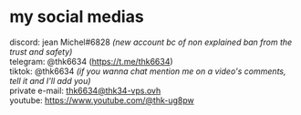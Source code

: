 # my social medias
discord: jean Michel#6828 *(new account bc of non explained ban from the trust and safety)*  
telegram: @thk6634 (https://t.me/thk6634)  
tiktok: @thk6634 *(if you wanna chat mention me on a video's comments, tell it and I'll add you)*  
private e-mail: thk6634@thk34-vps.ovh  
youtube: https://www.youtube.com/@thk-ug8pw
